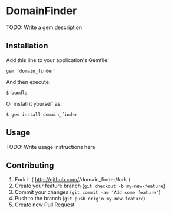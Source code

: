 # DomainFinder

TODO: Write a gem description

## Installation

Add this line to your application's Gemfile:

    gem 'domain_finder'

And then execute:

    $ bundle

Or install it yourself as:

    $ gem install domain_finder

## Usage

TODO: Write usage instructions here

## Contributing

1. Fork it ( http://github.com/<my-github-username>/domain_finder/fork )
2. Create your feature branch (`git checkout -b my-new-feature`)
3. Commit your changes (`git commit -am 'Add some feature'`)
4. Push to the branch (`git push origin my-new-feature`)
5. Create new Pull Request
